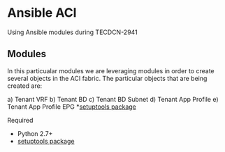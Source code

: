 
# Ansible ACI

Using Ansible modules during TECDCN-2941

## Modules

In this particualar modules we are leveraging modules in order to create several objects in the ACI fabric. The particular objects that are being created are:

  a) Tenant VRF
  b) Tenant BD
  c) Tenant BD Subnet
  d) Tenant App Profile
  e) Tenant App Profile EPG
*[setuptools package](https://pypi.python.org/pypi/setuptools)

Required

* Python 2.7+
* [setuptools package](https://pypi.python.org/pypi/setuptools)
